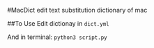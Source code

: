 #MacDict
edit text substitution dictionary of mac 

##To Use
Edit dictionay in `dict.yml`

And in terminal:
```python3 script.py```
